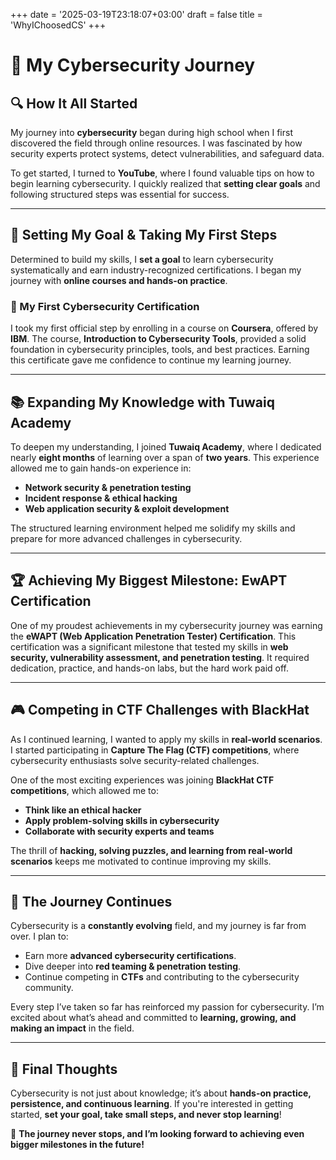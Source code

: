 +++
date = '2025-03-19T23:18:07+03:00'
draft = false
title = 'WhyIChoosedCS'
+++
# 🚀 My Cybersecurity Journey  

## **🔍 How It All Started**  
My journey into **cybersecurity** began during high school when I first discovered the field through online resources. I was fascinated by how security experts protect systems, detect vulnerabilities, and safeguard data.  

To get started, I turned to **YouTube**, where I found valuable tips on how to begin learning cybersecurity. I quickly realized that **setting clear goals** and following structured steps was essential for success.  

---

## **🎯 Setting My Goal & Taking My First Steps**  
Determined to build my skills, I **set a goal** to learn cybersecurity systematically and earn industry-recognized certifications. I began my journey with **online courses and hands-on practice**.  

### **📌 My First Cybersecurity Certification**  
I took my first official step by enrolling in a course on **Coursera**, offered by **IBM**. The course, **Introduction to Cybersecurity Tools**, provided a solid foundation in cybersecurity principles, tools, and best practices. Earning this certificate gave me confidence to continue my learning journey.  

---

## **📚 Expanding My Knowledge with Tuwaiq Academy**  
To deepen my understanding, I joined **Tuwaiq Academy**, where I dedicated nearly **eight months** of learning over a span of **two years**. This experience allowed me to gain hands-on experience in:  
- **Network security & penetration testing**  
- **Incident response & ethical hacking**  
- **Web application security & exploit development**  

The structured learning environment helped me solidify my skills and prepare for more advanced challenges in cybersecurity.  

---

## **🏆 Achieving My Biggest Milestone: EwAPT Certification**  
One of my proudest achievements in my cybersecurity journey was earning the **eWAPT (Web Application Penetration Tester) Certification**. This certification was a significant milestone that tested my skills in **web security, vulnerability assessment, and penetration testing**. It required dedication, practice, and hands-on labs, but the hard work paid off.  

---

## **🎮 Competing in CTF Challenges with BlackHat**  
As I continued learning, I wanted to apply my skills in **real-world scenarios**. I started participating in **Capture The Flag (CTF) competitions**, where cybersecurity enthusiasts solve security-related challenges.  

One of the most exciting experiences was joining **BlackHat CTF competitions**, which allowed me to:  
- **Think like an ethical hacker**  
- **Apply problem-solving skills in cybersecurity**  
- **Collaborate with security experts and teams**  

The thrill of **hacking, solving puzzles, and learning from real-world scenarios** keeps me motivated to continue improving my skills.  

---

## **🚀 The Journey Continues**  
Cybersecurity is a **constantly evolving** field, and my journey is far from over. I plan to:  
- Earn more **advanced cybersecurity certifications**.  
- Dive deeper into **red teaming & penetration testing**.  
- Continue competing in **CTFs** and contributing to the cybersecurity community.  

Every step I’ve taken so far has reinforced my passion for cybersecurity. I’m excited about what’s ahead and committed to **learning, growing, and making an impact** in the field.  

---

## **📌 Final Thoughts**  
Cybersecurity is not just about knowledge; it’s about **hands-on practice, persistence, and continuous learning**. If you're interested in getting started, **set your goal, take small steps, and never stop learning**!  

🚀 **The journey never stops, and I’m looking forward to achieving even bigger milestones in the future!**  
